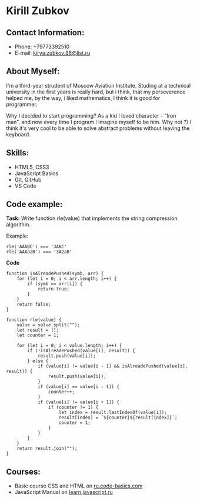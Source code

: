 # Kirill Zubkov

## Contact Information:

- Phone: +79773392510
- E-mail: kirya.zubkov.98@list.ru

## About Myself:

I'm a third-year strudent of Moscow Aviation Institute. Studing at a technical university in the first years is really hard, but i think, that my perseverence helped me, by the way, i liked mathematics, I think it is good for programmer.

Why I decided to start programming? As a kid I loved character - "Iron man", and now every time I program I imagine myself to be him. Why not ?) I think it's very cool to be able to solve abstract problems without leaving the keyboard.

## Skills:

- HTML5, CSS3
- JavaScript Basics
- Git, GitHub
- VS Code

## Code example:

**Task:**
Write function rle(value) that implements the string compression algorithm.

Example:

```
rle('AAABC') === '3ABC'
rle('AAAaaB') === '3A2aB'
```

**Code**

```
function isAlreadePushed(symb, arr) {
    for (let i = 0; i < arr.length; i++) {
        if (symb == arr[i]) {
            return true;
        }
    }
    return false;
}

function rle(value) {
    value = value.split("");
    let result = [];
    let counter = 1;

    for (let i = 0; i < value.length; i++) {
        if (!isAlreadePushed(value[i], result)) {
            result.push(value[i]);
        } else {
            if (value[i] != value[i - 1] && isAlreadePushed(value[i], result)) {
                result.push(value[i]);
            }
            if (value[i] == value[i - 1]) {
                counter++;
            }
            if (value[i] != value[i + 1]) {
                if (counter != 1) {
                    let index = result.lastIndexOf(value[i]);
                    result[index] = `${counter}${result[index]}`;
                    counter = 1;
                }
            }
        }
    }
    return result.join("");
}
```

## Courses:

- Basic course CSS and HTML on [ru.code-basics.com](https://ru.code-basics.com/languages/html)
- JavaScript Manual on [learn.javascript.ru](https://learn.javascript.ru/)
